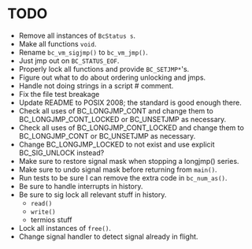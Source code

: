 # TODO

* Remove all instances of `BcStatus s`.
* Make all functions `void`.
* Rename `bc_vm_sigjmp()` to `bc_vm_jmp()`.
* Just jmp out on `BC_STATUS_EOF`.
* Properly lock all functions and provide `BC_SETJMP*`'s.
* Figure out what to do about ordering unlocking and jmps.
* Handle not doing strings in a script # comment.
* Fix the file test breakage
* Update README to POSIX 2008; the standard is good enough there.
* Check all uses of BC_LONGJMP_CONT and change them to BC_LONGJMP_CONT_LOCKED or
  BC_UNSETJMP as necessary.
* Check all uses of BC_LONGJMP_CONT_LOCKED and change them to BC_LONGJMP_CONT or
  BC_UNSETJMP as necessary.
* Change BC_LONGJMP_LOCKED to not exist and use explicit BC_SIG_UNLOCK instead?
* Make sure to restore signal mask when stopping a longjmp() series.
* Make sure to undo signal mask before returning from `main()`.
* Run tests to be sure I can remove the extra code in `bc_num_as()`.
* Be sure to handle interrupts in history.
* Be sure to sig lock all relevant stuff in history.
	* `read()`
	* `write()`
	* termios stuff
* Lock all instances of `free()`.
* Change signal handler to detect signal already in flight.
